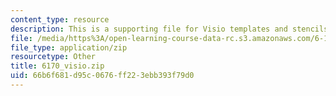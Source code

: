 ```yaml
---
content_type: resource
description: This is a supporting file for Visio templates and stencils.
file: /media/https%3A/open-learning-course-data-rc.s3.amazonaws.com/6-170-laboratory-in-software-engineering-fall-2005/66b6f681d95c0676ff223ebb393f79d0_6170_visio.zip
file_type: application/zip
resourcetype: Other
title: 6170_visio.zip
uid: 66b6f681-d95c-0676-ff22-3ebb393f79d0
---
```


